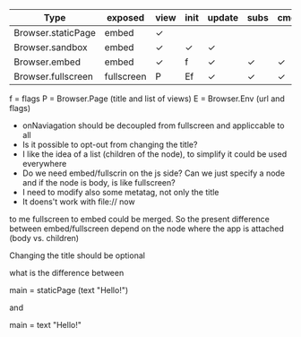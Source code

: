 Type                 |    exposed   |  view | init | update | subs | cmd | onNavigaton  
---------------------|--------------|-------|------|--------|------|-----|-------------
Browser.staticPage   |    embed     |   ✓   |      |        |      |     |
Browser.sandbox      |    embed     |   ✓   |   ✓  |   ✓    |      |     |
Browser.embed        |    embed     |   ✓   |   f  |   ✓    |  ✓   |  ✓  |
Browser.fullscreen   | fullscreen   |   P   |   Ef |   ✓    |  ✓   |  ✓  |  ✓

f = flags
P = Browser.Page (title and list of views)
E = Browser.Env  (url and flags)

* onNaviagation should be decoupled from fullscreen and appliccable to all
* Is it possible to opt-out from changing the title?
* I like the idea of a list (children of the node), to simplify it could be used everywhere
* Do we need embed/fullscrin on the js side? Can we just specify a node and if the node is body, is like fullscreen?
* I need to modify also some metatag, not only the title
* It doens't work with file:// now

to me fullscreen to embed could be merged. So the present difference between embed/fullscreen depend on the node where the app is attached (body vs. children)

Changing the title should be optional

what is the difference between

main =
  staticPage (text "Hello!")

and

main =
  text "Hello!"
